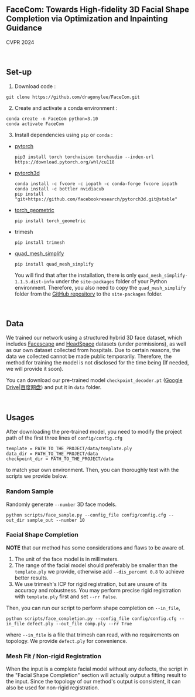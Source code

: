 ## FaceCom: Towards High-fidelity 3D Facial Shape Completion via Optimization and Inpainting Guidance

CVPR 2024

<br>

## Set-up

1. Download code :

```
git clone https://github.com/dragonylee/FaceCom.git
```

2. Create and activate a conda environment :

```
conda create -n FaceCom python=3.10
conda activate FaceCom
```

3. Install dependencies using `pip` or `conda` :

- [pytorch](https://pytorch.org/get-started/locally/)

  ```
  pip3 install torch torchvision torchaudio --index-url https://download.pytorch.org/whl/cu118
  ```

- [pytorch3d](https://github.com/facebookresearch/pytorch3d/blob/main/INSTALL.md)

  ```
  conda install -c fvcore -c iopath -c conda-forge fvcore iopath
  conda install -c bottler nvidiacub
  pip install "git+https://github.com/facebookresearch/pytorch3d.git@stable"
  ```

- [torch_geometric](https://pytorch-geometric.readthedocs.io/en/latest/install/installation.html)

  ```
  pip install torch_geometric
  ```

- trimesh

  ```
  pip install trimesh
  ```

- [quad_mesh_simplify](https://github.com/jannessm/quadric-mesh-simplification)

  ```
  pip install quad_mesh_simplify
  ```

  You will find that after the installation, there is only `quad_mesh_simplify-1.1.5.dist-info` under the `site-packages` folder of your Python environment. Therefore, you also need to copy the `quad_mesh_simplify` folder from the [GitHub repository](https://github.com/jannessm/quadric-mesh-simplification) to the `site-packages` folder.

<br>

## Data

We trained our network using a structured hybrid 3D face dataset, which includes [Facescape](https://facescape.nju.edu.cn/) and [HeadSpace](https://www-users.york.ac.uk/~np7/research/Headspace/) datasets (under permissions), as well as our own dataset collected from hospitals. Due to certain reasons, the data we collected cannot be made public temporarily. Therefore, the method for training the model is not disclosed for the time being (If needed, we will provide it soon).

You can download our pre-trained model `checkpoint_decoder.pt` ([Google Drive](https://drive.google.com/file/d/1oPfWRPgCXjAffPJWfZyZyZOgd5EYPrHf/view?usp=drive_link)|[百度网盘](https://pan.baidu.com/s/1SsBW08yieLTCbK9ec6EnwA?pwd=z4vc)) and put it in `data` folder.

<br>

## Usages

After downloading the pre-trained model, you need to modify the project path of the first three lines of `config/config.cfg` 

```
template = PATH_TO_THE_PROJECT/data/template.ply
data_dir = PATH_TO_THE_PROJECT/data
checkpoint_dir = PATH_TO_THE_PROJECT/data
```

to match your own environment. Then, you can thoroughly test with the scripts we provide below.

### Random Sample

Randomly generate `--number` 3D face models.

```
python scripts/face_sample.py --config_file config/config.cfg --out_dir sample_out --number 10
```

### Facial Shape Completion

**NOTE** that our method has some considerations and flaws to be aware of.

1. The unit of the face model is in millimeters.
2. The range of the facial model should preferably be smaller than the `template.ply` we provide, otherwise add  `--dis_percent 0.8` to achieve better results.
3. We use trimesh's ICP for rigid registration, but are unsure of its accuracy and robustness. You may perform precise rigid registration with `template.ply` first and set `--rr False`.

Then, you can run our script to perform shape completion on `--in_file`, 

```
python scripts/face_completion.py --config_file config/config.cfg --in_file defect.ply --out_file comp.ply --rr True
```

where `--in_file` is a file that trimesh can read, with no requirements on topology. We provide `defect.ply` for convenience.

### Mesh Fit / Non-rigid Registration

When the input is a complete facial model without any defects, the script in the "Facial Shape Completion" section will actually output a fitting result to the input. Since the topology of our method's output is consistent, it can also be used for non-rigid registration.
